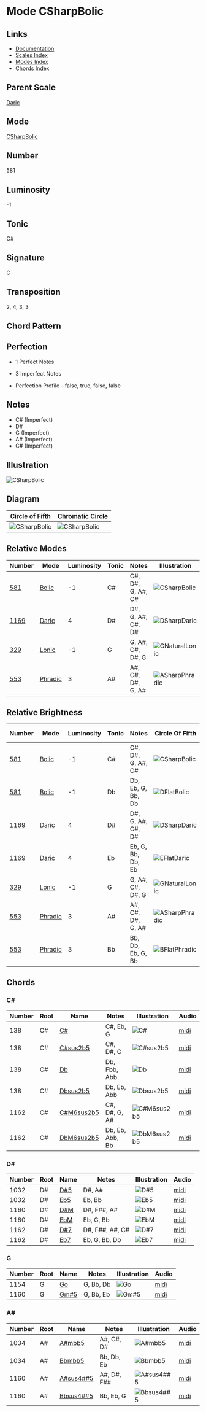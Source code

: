 # Mode CSharpBolic

## Links

- [Documentation](README.md)
- [Scales Index](Scales.md)
- [Modes Index](Modes.md)
- [Chords Index](Chords.md)

## Parent Scale

[Daric](ScaleDaric.md)

## Mode

[CSharpBolic](ModeCSharpBolic.md)

## Number

581

## Luminosity

-1

## Tonic

C#

## Signature

C

## Transposition

2, 4, 3, 3

## Chord Pattern



## Perfection

 - 1 Perfect Notes

 - 3 Imperfect Notes

 - Perfection Profile - false, true, false, false

## Notes

- C# (Imperfect)
- D#
- G (Imperfect)
- A# (Imperfect)
- C# (Imperfect)

## Illustration

![CSharpBolic](ModeCSharpBolic.png)

## Diagram

| Circle of Fifth | Chromatic Circle |
|-----------------|------------------|
| ![CSharpBolic](CircleOfFifthModeCSharpBolic.svg) | ![CSharpBolic](ChromaticCircleModeCSharpBolic.svg) |
## Relative Modes

| Number | Mode | Luminosity | Tonic | Notes | Illustration |
|--------|------|------------|-------|-------|--------------|
| [581](https://ianring.com/musictheory/scales/581) | [Bolic](ModeBolic.md) | -1 | C# | C#, D#, G, A#, C# | ![CSharpBolic](ModeCSharpBolic.png) |
| [1169](https://ianring.com/musictheory/scales/1169) | [Daric](ModeDaric.md) | 4 | D# | D#, G, A#, C#, D# | ![DSharpDaric](ModeDSharpDaric.png) |
| [329](https://ianring.com/musictheory/scales/329) | [Lonic](ModeLonic.md) | -1 | G | G, A#, C#, D#, G | ![GNaturalLonic](ModeGNaturalLonic.png) |
| [553](https://ianring.com/musictheory/scales/553) | [Phradic](ModePhradic.md) | 3 | A# | A#, C#, D#, G, A# | ![ASharpPhradic](ModeASharpPhradic.png) |
## Relative Brightness

| Number | Mode | Luminosity | Tonic | Notes | Circle Of Fifth | Chromatic Circle |
|--------|------|------------|-------|-------|-----------------|------------------|
| [581](https://ianring.com/musictheory/scales/581) | [Bolic](ModeBolic.md) | -1 | C# | C#, D#, G, A#, C# | ![CSharpBolic](CircleOfFifthModeCSharpBolic.svg) | ![CSharpBolic](ChromaticCircleModeCSharpBolic.svg) |
| [581](https://ianring.com/musictheory/scales/581) | [Bolic](ModeBolic.md) | -1 | Db | Db, Eb, G, Bb, Db | ![DFlatBolic](CircleOfFifthModeDFlatBolic.svg) | ![DFlatBolic](ChromaticCircleModeDFlatBolic.svg) |
| [1169](https://ianring.com/musictheory/scales/1169) | [Daric](ModeDaric.md) | 4 | D# | D#, G, A#, C#, D# | ![DSharpDaric](CircleOfFifthModeDSharpDaric.svg) | ![DSharpDaric](ChromaticCircleModeDSharpDaric.svg) |
| [1169](https://ianring.com/musictheory/scales/1169) | [Daric](ModeDaric.md) | 4 | Eb | Eb, G, Bb, Db, Eb | ![EFlatDaric](CircleOfFifthModeEFlatDaric.svg) | ![EFlatDaric](ChromaticCircleModeEFlatDaric.svg) |
| [329](https://ianring.com/musictheory/scales/329) | [Lonic](ModeLonic.md) | -1 | G | G, A#, C#, D#, G | ![GNaturalLonic](CircleOfFifthModeGNaturalLonic.svg) | ![GNaturalLonic](ChromaticCircleModeGNaturalLonic.svg) |
| [553](https://ianring.com/musictheory/scales/553) | [Phradic](ModePhradic.md) | 3 | A# | A#, C#, D#, G, A# | ![ASharpPhradic](CircleOfFifthModeASharpPhradic.svg) | ![ASharpPhradic](ChromaticCircleModeASharpPhradic.svg) |
| [553](https://ianring.com/musictheory/scales/553) | [Phradic](ModePhradic.md) | 3 | Bb | Bb, Db, Eb, G, Bb | ![BFlatPhradic](CircleOfFifthModeBFlatPhradic.svg) | ![BFlatPhradic](ChromaticCircleModeBFlatPhradic.svg) |

## Chords

### C#

| Number | Root | Name | Notes | Illustration | Audio |
|--------|------|------|-------|--------------|-------|
| 138 | C# | [C#](ChordCSharpDiminishedFlatThird.md) | C#, Eb, G | ![C#](ChordCSharpDiminishedFlatThirdRootPosition.png) | [midi](ChordCSharpDiminishedFlatThirdRootPosition.mid) |
| 138 | C# | [C#sus2b5](ChordCSharpSuspendedSecondFlatFifth.md) | C#, D#, G | ![C#sus2b5](ChordCSharpSuspendedSecondFlatFifthRootPosition.png) | [midi](ChordCSharpSuspendedSecondFlatFifthRootPosition.mid) |
| 138 | C# | [Db](ChordDFlatDiminishedFlatThird.md) | Db, Fbb, Abb | ![Db](ChordDFlatDiminishedFlatThirdRootPosition.png) | [midi](ChordDFlatDiminishedFlatThirdRootPosition.mid) |
| 138 | C# | [Dbsus2b5](ChordDFlatSuspendedSecondFlatFifth.md) | Db, Eb, Abb | ![Dbsus2b5](ChordDFlatSuspendedSecondFlatFifthRootPosition.png) | [midi](ChordDFlatSuspendedSecondFlatFifthRootPosition.mid) |
| 1162 | C# | [C#M6sus2b5](ChordCSharpMajorSixthSuspendedSecondFlatFifth.md) | C#, D#, G, A# | ![C#M6sus2b5](ChordCSharpMajorSixthSuspendedSecondFlatFifthRootPosition.png) | [midi](ChordCSharpMajorSixthSuspendedSecondFlatFifthRootPosition.mid) |
| 1162 | C# | [DbM6sus2b5](ChordDFlatMajorSixthSuspendedSecondFlatFifth.md) | Db, Eb, Abb, Bb | ![DbM6sus2b5](ChordDFlatMajorSixthSuspendedSecondFlatFifthRootPosition.png) | [midi](ChordDFlatMajorSixthSuspendedSecondFlatFifthRootPosition.mid) |

### D#

| Number | Root | Name | Notes | Illustration | Audio |
|--------|------|------|-------|--------------|-------|
| 1032 | D# | [D#5](ChordDSharpPowerChord.md) | D#, A# | ![D#5](ChordDSharpPowerChordRootPosition.png) | [midi](ChordDSharpPowerChordRootPosition.mid) |
| 1032 | D# | [Eb5](ChordEFlatPowerChord.md) | Eb, Bb | ![Eb5](ChordEFlatPowerChordRootPosition.png) | [midi](ChordEFlatPowerChordRootPosition.mid) |
| 1160 | D# | [D#M](ChordDSharpMajor.md) | D#, F##, A# | ![D#M](ChordDSharpMajorRootPosition.png) | [midi](ChordDSharpMajorRootPosition.mid) |
| 1160 | D# | [EbM](ChordEFlatMajor.md) | Eb, G, Bb | ![EbM](ChordEFlatMajorRootPosition.png) | [midi](ChordEFlatMajorRootPosition.mid) |
| 1162 | D# | [D#7](ChordDSharpDominantSeventh.md) | D#, F##, A#, C# | ![D#7](ChordDSharpDominantSeventhRootPosition.png) | [midi](ChordDSharpDominantSeventhRootPosition.mid) |
| 1162 | D# | [Eb7](ChordEFlatDominantSeventh.md) | Eb, G, Bb, Db | ![Eb7](ChordEFlatDominantSeventhRootPosition.png) | [midi](ChordEFlatDominantSeventhRootPosition.mid) |

### G

| Number | Root | Name | Notes | Illustration | Audio |
|--------|------|------|-------|--------------|-------|
| 1154 | G | [Go](ChordGNaturalDiminished.md) | G, Bb, Db | ![Go](ChordGNaturalDiminishedRootPosition.png) | [midi](ChordGNaturalDiminishedRootPosition.mid) |
| 1160 | G | [Gm#5](ChordGNaturalMinorSharpFifth.md) | G, Bb, Eb | ![Gm#5](ChordGNaturalMinorSharpFifthRootPosition.png) | [midi](ChordGNaturalMinorSharpFifthRootPosition.mid) |

### A#

| Number | Root | Name | Notes | Illustration | Audio |
|--------|------|------|-------|--------------|-------|
| 1034 | A# | [A#mbb5](ChordASharpMinorDoubleFlatFifth.md) | A#, C#, D# | ![A#mbb5](ChordASharpMinorDoubleFlatFifthRootPosition.png) | [midi](ChordASharpMinorDoubleFlatFifthRootPosition.mid) |
| 1034 | A# | [Bbmbb5](ChordBFlatMinorDoubleFlatFifth.md) | Bb, Db, Eb | ![Bbmbb5](ChordBFlatMinorDoubleFlatFifthRootPosition.png) | [midi](ChordBFlatMinorDoubleFlatFifthRootPosition.mid) |
| 1160 | A# | [A#sus4##5](ChordASharpSuspendedFourthDoubleSharpFifth.md) | A#, D#, F## | ![A#sus4##5](ChordASharpSuspendedFourthDoubleSharpFifthRootPosition.png) | [midi](ChordASharpSuspendedFourthDoubleSharpFifthRootPosition.mid) |
| 1160 | A# | [Bbsus4##5](ChordBFlatSuspendedFourthDoubleSharpFifth.md) | Bb, Eb, G | ![Bbsus4##5](ChordBFlatSuspendedFourthDoubleSharpFifthRootPosition.png) | [midi](ChordBFlatSuspendedFourthDoubleSharpFifthRootPosition.mid) |

